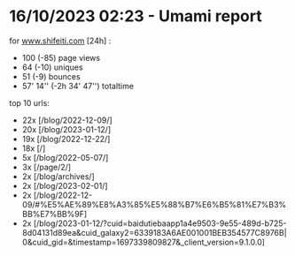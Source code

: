 # 16/10/2023 02:23 - Umami report
for www.shifeiti.com [24h] :

 - 100 (-85) page views
 - 64 (-10) uniques
 - 51 (-9) bounces
 - 57' 14'' (-2h 34' 47'') totaltime


top 10 urls:
 - 22x [/blog/2022-12-09/]
 - 20x [/blog/2023-01-12/]
 - 19x [/blog/2022-12-22/]
 - 18x [/]
 - 5x [/blog/2022-05-07/]
 - 3x [/page/2/]
 - 2x [/blog/archives/]
 - 2x [/blog/2023-02-01/]
 - 2x [/blog/2022-12-09/#%E5%AE%89%E8%A3%85%E5%88%B7%E6%B5%81%E7%B3%BB%E7%BB%9F]
 - 2x [/blog/2023-01-12/?cuid=baidutiebaapp1a4e9503-9e55-489d-b725-8d04131d89ea&cuid_galaxy2=6339183A6AE001001BEB354577C8976B|0&cuid_gid=&timestamp=1697339809827&_client_version=9.1.0.0]


